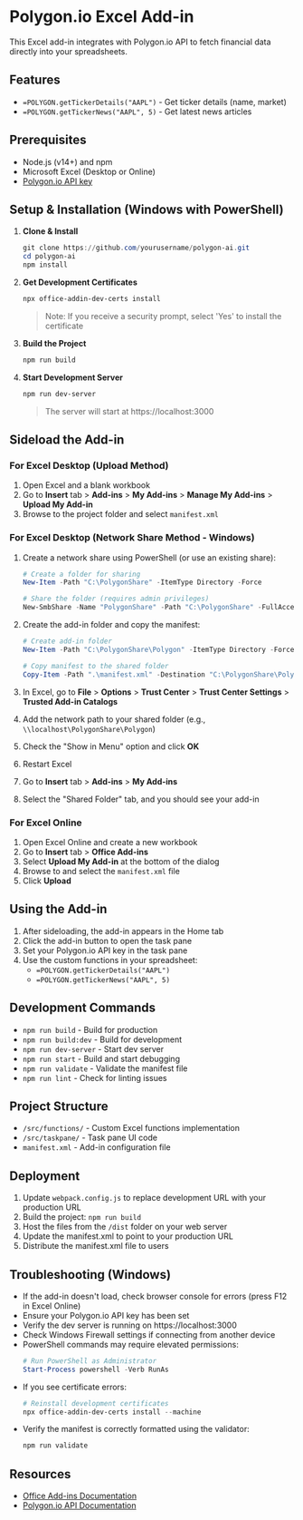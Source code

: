 # Polygon.io Excel Add-in

This Excel add-in integrates with Polygon.io API to fetch financial data directly into your spreadsheets.

## Features

* `=POLYGON.getTickerDetails("AAPL")` - Get ticker details (name, market)
* `=POLYGON.getTickerNews("AAPL", 5)` - Get latest news articles

## Prerequisites

* Node.js (v14+) and npm
* Microsoft Excel (Desktop or Online)
* [Polygon.io API key](https://polygon.io/)

## Setup & Installation (Windows with PowerShell)

1. **Clone & Install**
   ```powershell
   git clone https://github.com/yourusername/polygon-ai.git
   cd polygon-ai
   npm install
   ```

2. **Get Development Certificates**
   ```powershell
   npx office-addin-dev-certs install
   ```
   > Note: If you receive a security prompt, select 'Yes' to install the certificate

3. **Build the Project**
   ```powershell
   npm run build
   ```

4. **Start Development Server**
   ```powershell
   npm run dev-server
   ```
   > The server will start at https://localhost:3000

## Sideload the Add-in

### For Excel Desktop (Upload Method)
1. Open Excel and a blank workbook
2. Go to **Insert** tab > **Add-ins** > **My Add-ins** > **Manage My Add-ins** > **Upload My Add-in**
3. Browse to the project folder and select `manifest.xml`

### For Excel Desktop (Network Share Method - Windows)
1. Create a network share using PowerShell (or use an existing share):
   ```powershell
   # Create a folder for sharing
   New-Item -Path "C:\PolygonShare" -ItemType Directory -Force
   
   # Share the folder (requires admin privileges)
   New-SmbShare -Name "PolygonShare" -Path "C:\PolygonShare" -FullAccess Everyone
   ```

2. Create the add-in folder and copy the manifest:
   ```powershell
   # Create add-in folder
   New-Item -Path "C:\PolygonShare\Polygon" -ItemType Directory -Force
   
   # Copy manifest to the shared folder
   Copy-Item -Path ".\manifest.xml" -Destination "C:\PolygonShare\Polygon\"
   ```

3. In Excel, go to **File** > **Options** > **Trust Center** > **Trust Center Settings** > **Trusted Add-in Catalogs**
4. Add the network path to your shared folder (e.g., `\\localhost\PolygonShare\Polygon`)
5. Check the "Show in Menu" option and click **OK**
6. Restart Excel
7. Go to **Insert** tab > **Add-ins** > **My Add-ins**
8. Select the "Shared Folder" tab, and you should see your add-in

### For Excel Online
1. Open Excel Online and create a new workbook
2. Go to **Insert** tab > **Office Add-ins**
3. Select **Upload My Add-in** at the bottom of the dialog
4. Browse to and select the `manifest.xml` file
5. Click **Upload**

## Using the Add-in

1. After sideloading, the add-in appears in the Home tab
2. Click the add-in button to open the task pane
3. Set your Polygon.io API key in the task pane
4. Use the custom functions in your spreadsheet:
   * `=POLYGON.getTickerDetails("AAPL")`
   * `=POLYGON.getTickerNews("AAPL", 5)`

## Development Commands

* `npm run build` - Build for production
* `npm run build:dev` - Build for development
* `npm run dev-server` - Start dev server
* `npm run start` - Build and start debugging
* `npm run validate` - Validate the manifest file
* `npm run lint` - Check for linting issues

## Project Structure

* `/src/functions/` - Custom Excel functions implementation
* `/src/taskpane/` - Task pane UI code
* `manifest.xml` - Add-in configuration file

## Deployment

1. Update `webpack.config.js` to replace development URL with your production URL
2. Build the project: `npm run build`
3. Host the files from the `/dist` folder on your web server
4. Update the manifest.xml to point to your production URL
5. Distribute the manifest.xml file to users

## Troubleshooting (Windows)

* If the add-in doesn't load, check browser console for errors (press F12 in Excel Online)
* Ensure your Polygon.io API key has been set
* Verify the dev server is running on https://localhost:3000
* Check Windows Firewall settings if connecting from another device
* PowerShell commands may require elevated permissions:
  ```powershell
  # Run PowerShell as Administrator
  Start-Process powershell -Verb RunAs
  ```
* If you see certificate errors:
  ```powershell
  # Reinstall development certificates
  npx office-addin-dev-certs install --machine
  ```
* Verify the manifest is correctly formatted using the validator:
  ```powershell
  npm run validate
  ```

## Resources

* [Office Add-ins Documentation](https://learn.microsoft.com/office/dev/add-ins/)
* [Polygon.io API Documentation](https://polygon.io/docs/)